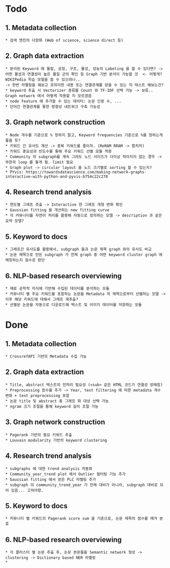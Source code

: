 # Todo
## 1. Metadata collection
    * 검색 엔진의 다양화 (Web of science, science direct 등)

## 2. Graph data extraction
    * 분리된 Keyword 에 물질, 공정, 구조, 물성, 성능의 Labeling 을 할 수 있다면? -> 어떤 물성과 연결성이 높은 물질 군의 확인 등 Graph 기반 분석이 가능할 것  <- 어떻게? WIKIPedia 학습 모델을 쓸 수 있으려나..
    -> 한번 라벨링을 해보고 유의미한 내용 또는 연결관계를 얻을 수 있는 지 테스트 해보는건?
    * keyword 추출 시 Vectorizer 종류를 Count 와 TF-IDF 선택 가능 -> 보류.. Graph network 에서 어떻게 작용할 지 모르겠음
    * node feature 에 추가할 수 있는 데이터: 논문 인용 수, ...
    * 단어간 연결관계를 통한 방향성 네트워크 구축 가능성

## 3. Graph network construction
    * Node 개수를 기준으로 % 정하지 말고, Keyword frequencies 기준으로 %를 정하는게 좋을 듯?
    * 키워드 간 유사도 계산 -> 중복 키워드를 줄이자. (ReRAM RRAM -> 합치자)
    * 키워드 중요성과 빈도수를 통해 주요 키워드 선별 모듈 적용
    * Community 의 subgraph를 계속 그려도 노드 사이즈가 더이상 작아지지 않는 경우 -> 무한히 loop 를 돌게 됨. limit 필요
    * Graph plot -> circular layout 을 노드 크기별로 sorting 할 수 있는지?
    * PYvis: https://towardsdatascience.com/making-network-graphs-interactive-with-python-and-pyvis-b754c22c270

## 4. Research trend analysis
    * 연도별 그래프 추출 -> Interactive 한 그래프 개형 변화 확인
    * Gaussian fitting 을 개선하는 new fitting curve
    * 각 커뮤너티를 자연어 처리를 활용해 자동으로 정의하는 모델 -> description 과 같은 요약 모델?
    
## 5. Keyword to docs
    * 그래프간 유사도를 활용해서, subgraph 들과 논문 제목 graph 와의 유사도 비교 
    * 논문 제목으로 만든 subgraph 가 전체 graph 중 어떤 keyword cluster graph 에 매칭하는지 점수로 판단
## 6. NLP-based research overviewing
    * 재료 공학적 지식에 기반해 수집된 데이터를 분석하는 모듈
    * 커뮤너티 별 주요 키워드를 포함하는 논문을 Metadata 의 제목으로부터 선별하는 모델 -> 이후 해당 키워드에 대해서 그래프 재추출?
    * 선별된 논문을 자동으로 다운로드해 텍스트 및 이미지 데이터를 저장하는 모듈

# Done
## 1. Metadata collection
    * CrossrefAPI 기반의 Metadata 수집 기능

## 2. Graph data extraction
    * Title, abstract 텍스트의 전처리 필요성 (<sub> 같은 HTML 코드가 연결성 방해함)
    * Preprocessing 함수를 추가 -> Year, text filtering 에 따른 metadata 개수 변화 + text preprocessing 포함
    * 논문 title 및 abstract 중 그래프 화 대상 선택 가능
    * ngram 크기 조절을 통해 keyword 길이 조절 가능

## 3. Graph network construction
    * Pagerank 기반의 중요 키워드 추출
    * Louvain modularity 기반의 keyword clustering

## 4. Research trend analysis
    * subgraphs 에 대한 trend analysis 자동화
    * Community_year_trend plot 에서 Outlier 필터링 기능 추가
    * Gaussian fitting 에서 얻은 PLC 라벨링 추가
    * subgraph 의 community_trend_year 가 전체 대비가 아니라, subgraph 대비로 되어 있음... 고쳐야함.

## 5. Keyword to docs
    * 커뮤니티 별 키워드의 Pagerank score sum 을 기준으로, 논문 제목의 점수를 매겨 분류

    
## 6. NLP-based research overviewing
    * 각 클러스터 별 논문 추출 후, 논문 본문들을 Semantic network 형성 -> clustering -> Dictionary based NER 라벨링
    * 